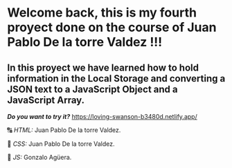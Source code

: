# Welcome back, this is my fourth proyect done on the course of Juan Pablo De la torre Valdez !!!

## In this proyect we have learned how to hold information in the Local Storage and converting  a JSON text to a JavaScript Object and a JavaScript Array.

***Do you want to try it?***  https://loving-swanson-b3480d.netlify.app/

🔠 _HTML:_ Juan Pablo De la torre Valdez.

🎨 _CSS:_ Juan Pablo De la torre Valdez.

🔄 _JS:_ Gonzalo Agüera.